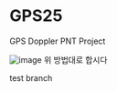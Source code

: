 # GPS25
GPS Doppler PNT Project

![image](https://github.com/user-attachments/assets/d683759d-82b0-473c-9fba-de44d4b18adb)
위 방법대로 합시다

test branch